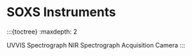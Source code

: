 # SOXS Instruments

:::{toctree}
:maxdepth: 2

UVVIS Spectrograph <uvvis>
NIR Spectrograph <nir>
Acquisition Camera <acam>
:::


